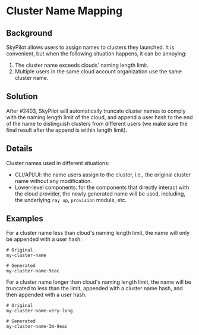 # Cluster Name Mapping

## Background

SkyPilot allows users to assign names to clusters they launched. It is convenient, but
when the following situation happens, it can be annoying:
1. The cluster name exceeds clouds' naming length limit.
2. Multiple users in the same cloud account organization use the same cluster name.

## Solution

After #2403, SkyPilot will automatically truncate cluster names to comply with the
naming length limit of the cloud, and append a user hash to the end of the name to
distinguish clusters from different users (we make sure the final result after the append is within length limit).

## Details

Cluster names used in different situations:
- CLI/API/UI: the name users assign to the cluster, i.e., the original cluster name
    without any modification.
- Lower-level components: for the components that directly interact with the cloud
    provider, the newly generated name will be used, including, the underlying
    `ray up`, `provision` module, etc.

## Examples

For a cluster name less than cloud's naming length limit, the name will only be appended
with a user hash.
```
# Original
my-cluster-name

# Generated
my-cluster-name-9eac
```

For a cluster name longer than cloud's naming length limit, the name will be truncated
to less than the limit, appended with a cluster name hash, and then appended with a user hash.
```
# Original
my-cluster-name-very-long

# Generated
my-cluster-name-3m-9eac
```
